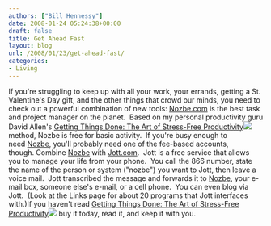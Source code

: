 ```yaml
---
authors: ["Bill Hennessy"]
date: 2008-01-24 05:24:38+00:00
draft: false
title: Get Ahead Fast
layout: blog
url: /2008/01/23/get-ahead-fast/
categories:
- Living
---
```


If you're struggling to keep up with all your work, your errands, getting a St. Valentine's Day gift, and the other things that crowd our minds, you need to check out a powerful combination of new tools: [Nozbe.com](https://www.nozbe.com/a-7B163710) is the best task and project manager on the planet.  Based on my personal productivity guru David Allen's [Getting Things Done: The Art of Stress-Free Productivity](https://www.amazon.com/gp/product/0142000280?ie=UTF8&tag=hennesssview-20&linkCode=as2&camp=1789&creative=9325&creativeASIN=0142000280)![](https://www.assoc-amazon.com/e/ir?t=hennesssview-20&l=as2&o=1&a=0142000280)
method, Nozbe is free for basic activity.  If you're busy enough to need [Nozbe](https://www.nozbe.com/a-7B163710), you'll probably need one of the fee-based accounts, though. Combine [Nozbe](https://www.nozbe.com/a-7B163710) with [Jott.com](https://www.jott.com).  Jott is a free service that allows you to manage your life from your phone.  You call the 866 number, state the name of the person or system ("nozbe") you want to Jott, then leave a voice mail.  Jott transcribed the message and forwards it to [Nozbe](https://www.nozbe.com/a-7B163710), your e-mail box, someone else's e-mail, or a cell phone.  You can even blog via Jott.  (Look at the Links page for about 20 programs that Jott interfaces with.)If you haven't read [Getting Things Done: The Art of Stress-Free Productivity](https://www.amazon.com/gp/product/0142000280?ie=UTF8&tag=hennesssview-20&linkCode=as2&camp=1789&creative=9325&creativeASIN=0142000280)![](https://www.assoc-amazon.com/e/ir?t=hennesssview-20&l=as2&o=1&a=0142000280)
buy it today, read it, and keep it with you.   
